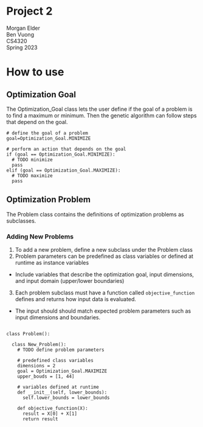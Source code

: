 # Project 2

Morgan Elder</br>
Ben Vuong</br>
CS4320</br>
Spring 2023

# How to use

## Optimization Goal

The Optimization_Goal class lets the user define if the goal of a problem is to find a maximum or minimum. Then the genetic algorithm can follow steps that depend on the goal.

```python3
# define the goal of a problem
goal=Optimization_Goal.MINIMIZE

# perform an action that depends on the goal
if (goal == Optimization_Goal.MINIMIZE):
  # TODO minimize 
  pass
elif (goal == Optimization_Goal.MAXIMIZE):
  # TODO maximize
  pass
```

## Optimization Problem

The Problem class contains the definitions of optimization problems as subclasses. 

### Adding New Problems

1. To add a new problem, define a new subclass under the Problem class
2. Problem parameters can be predefined as class variables or defined at runtime as instance variables
  - Include variables that describe the optimization goal, input dimensions, and input domain (upper/lower boundaries)
3. Each problem subclass must have a function called `objective_function` defines and returns how input data is evaluated.
  - The input should should match expected problem parameters such as input dimensions and boundaries. 

```Python3

class Problem():
  
  class New_Problem():
    # TODO define problem parameters
    
    # predefined class variables
    dimensions = 2
    goal = Optimization_Goal.MAXIMIZE
    upper_bouds = [1, 44]
    
    # variables defined at runtime
    def __init__(self, lower_bounds):
      self.lower_bounds = lower_bounds
    
    def objective_function(X):
      result = X[0] + X[1]
      return result
  

```
